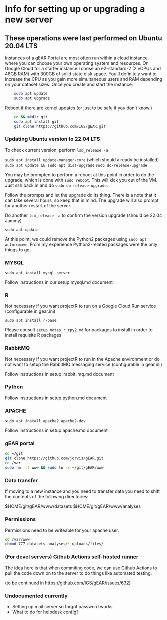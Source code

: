 # Info for setting up or upgrading a new server

## These operations were last performed on Ubuntu 20.04 LTS

Instances of a gEAR Portal are most often run within a cloud instance, where you can choose your own operating system and resources.  On Google Cloud for a starter instance I chose an e2-standard-2 (2 vCPUs and 48GB RAM) with 300GB of solid state disk space.  You'll definitely want to increase the CPU as you gain more simultaneous users and RAM depending on your dataset sizes.  Once you create and start the instance:

```bash
    sudo apt update
    sudo apt upgrade
```

Reboot if there are kernel updates (or just to be safe if you don't know.)

```bash
    cd && mkdir git
    sudo apt install git
    git clone https://github.com/IGS/gEAR.git
```

### Updating Ubuntu version to 22.04 LTS

To check current version, perform `lsb_release -a`

`sudo apt install update-manager-core` (which should already be installed)
`sudo apt update && sudo apt dist-upgrade`
`sudo do-release-upgrade`

You may be prompted to perform a reboot at this point in order to do the upgrade, which is done with `sudo reboot`.  This will kick you out of the VM.  Just ssh back in and do `sudo do-release-upgrade`.

Follow the prompts and let the upgrade do its thing. There is a note that it can take several hours, so keep that in mind.  The upgrade will also prompt for another restart of the server.

Do another `lsb_release -a` to confirm the version upgrade (should be 22.04 Jammy)

`sudo apt update`

At this point, we could remove the Python2 packages using `sudo apt autoremove`. From my experience Python2-related packages were the only things to go.

### MYSQL

    sudo apt install mysql-server

Follow instructions in our setup.mysql.md document

### R

Not necessary if you want projectR to run on a Google Cloud Run service (configurable in gear.ini)

`sudo apt install r-base`

Please consult `setup_notes_r_rpy2.md` for packages to install in order to install requisite R packages

### RabbitMQ

Not necessary if you want projectR to run in the Apache environment or do not want to setup the RabbitMQ messaging service (configurable in gear.ini)

Follow instructions in setup_rabbit_mq.md document

### Python

Follow instructions in setup.python.md document

### APACHE

    sudo apt install apache2 apache2-dev

Follow instructions in setup.apache.md document

### gEAR portal

```bash
cd ~/git
git clone https://github.com/jorvis/gEAR.git
cd /var
sudo rm -rf www && sudo ln -s ~/git/gEAR/www
```

### Data transfer

If moving to a new instance and you need to transfer data you need
to shift the contents of the following directories:

$HOME/git/gEAR/www/datasets
$HOME/git/gEAR/www/analyses

### Permissions

Permissions need to be writeable for your apache user.

```bash
cd /var/www
chmod 777 datasets analyses/* uploads/files/
```

### (For devel servers) Github Actions self-hosted runner

The idea here is that when commiting code, we can use Github Actions to pull the code down on to the server to do things like automated testing.

(to be continued in https://github.com/IGS/gEAR/issues/632)

### Undocumented currently

- Setting up mail server so forgot password works
- What to do for helpdesk config?
